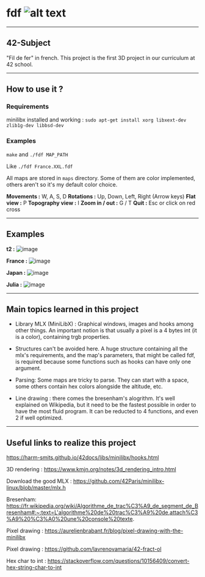# fdf ![alt text](https://github.com/B-ki/fdf/assets/87602480/4a3fefea-f2e8-4266-ac93-65839a515f10)

---

## 42-Subject

"Fil de fer" in french. This project is the first 3D project in our curriculum at 42 school.

---

## How to use it ?

### Requirements

minilibx installed and working : `sudo apt-get install xorg libxext-dev zlib1g-dev libbsd-dev`

### Examples

`make` and `./fdf MAP_PATH`

Like `./fdf France.XXL.fdf`

All maps are stored in `maps` directory. Some of them are color implemented, others aren't so it's my default color choice.

**Movements :** W, A, S, D
**Rotations :** Up, Down, Left, Right (Arrow keys)
**Flat view :** P
**Topography view :** I
**Zoom in / out :** G / T
**Quit :** Esc or click on red cross

---

## Examples

**t2 :**
![image](https://github.com/B-ki/fdf/assets/87602480/bda14a56-b3c0-4ec0-beed-c8a2ffc154ed)

**France :**
![image](https://github.com/B-ki/fdf/assets/87602480/653027b3-02a7-4473-8722-30aa6c1b03d1)

**Japan :**
![image](https://github.com/B-ki/fdf/assets/87602480/07b0c27d-cbdb-4713-a7c7-830c2d0dc479)

**Julia :**
![image](https://github.com/B-ki/fdf/assets/87602480/74106603-7b40-4bf9-b0f3-423e46f617f7)

---

## Main topics learned in this project

- Library MLX (MiniLibX) : Graphical windows, images and hooks among other things. An important notion is that usually a pixel is a 4 bytes int (it is a color), containing trgb properties. 

- Structures can't be avoided here. A huge structure containing all the mlx's requirements, and the map's parameters, that might be called fdf, is required because some functions such as hooks can have only one argument. 

- Parsing: Some maps are tricky to parse. They can start with a space, some others contain hex colors alongside the altitude, etc.

- Line drawing : there comes the bresenham's alogrithm. It's well explained on Wikipedia, but it need to be the fastest possible in order to have the most fluid program. It can be reducted to 4 functions, and even 2 if well optimized.  

---

## Useful links to realize this project

https://harm-smits.github.io/42docs/libs/minilibx/hooks.html 

3D rendering : https://www.kmjn.org/notes/3d_rendering_intro.html 

Download the good MLX : https://github.com/42Paris/minilibx-linux/blob/master/mlx.h 

Bresenham: https://fr.wikipedia.org/wiki/Algorithme_de_trac%C3%A9_de_segment_de_Bresenham#:~:text=L'algorithme%20de%20trac%C3%A9%20de,attach%C3%A9%20%C3%A0%20une%20console%20texte. 

Pixel drawing : https://aurelienbrabant.fr/blog/pixel-drawing-with-the-minilibx 

Pixel drawing : https://github.com/lavrenovamaria/42-fract-ol 

Hex char to int : https://stackoverflow.com/questions/10156409/convert-hex-string-char-to-int
